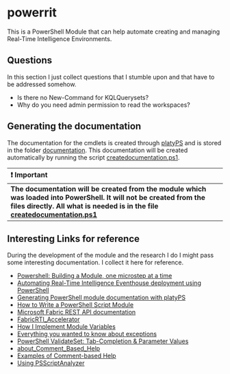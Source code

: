 # powerrit

This is a PowerShell Module that can help automate creating and managing Real-Time Intelligence Environments.

## Questions

In this section I just collect questions that I stumble upon and that have to be addressed somehow.

- Is there no New-Command for KQLQuerysets?
- Why do you need admin permission to read the workspaces?

## Generating the documentation

The documentation for the cmdlets is created through [platyPS](https://github.com/PowerShell/platyPS) and is stored in the folder [documentation](./documentation/). This documentation will be created automatically by running the script [createdocumentation.ps1](./helper/createdocumentation.ps1).

| :heavy_exclamation_mark: **Important**                                                                                                                                                                                                |
| :------------------------------------------------------------------------------------------------------------------------------------------------------------------------------------------------------------------------------------ |
| **The documentation will be created from the module which was loaded into PowerShell. It will not be created from the files directly. All what is needed is in the file [createdocumentation.ps1](./helper/createdocumentation.ps1)** |

## Interesting Links for reference

During the development of the module and the research I do I might pass some interesting documentation. I collect it here for reference.

- [Powershell: Building a Module, one microstep at a time](https://powershellexplained.com/2017-05-27-Powershell-module-building-basics/)
- [Automating Real-Time Intelligence Eventhouse deployment using PowerShell](https://blog.fabric.microsoft.com/en/blog/automating-real-time-intelligence-eventhouse-deployment-using-powershell?ft=04-2024:date)
- [Generating PowerShell module documentation with platyPS](https://mikefrobbins.com/2023/11/30/generating-powershell-module-documentation-with-platyps/)
- [How to Write a PowerShell Script Module](https://learn.microsoft.com/en-us/powershell/scripting/developer/module/how-to-write-a-powershell-script-module?view=powershell-7.4)
- [Microsoft Fabric REST API documentation](https://learn.microsoft.com/en-us/rest/api/fabric/articles/)
- [FabricRTI_Accelerator](https://github.com/SuryaTejJosyula/FabricRTI_Accelerator/tree/main)
- [How I Implement Module Variables](https://thedavecarroll.com/powershell/how-i-implement-module-variables/)
- [Everything you wanted to know about exceptions](https://learn.microsoft.com/en-us/powershell/scripting/learn/deep-dives/everything-about-exceptions?view=powershell-7.4)
- [PowerShell ValidateSet: Tab-Completion & Parameter Values](https://adamtheautomator.com/powershell-validateset/)
- [about_Comment_Based_Help](https://learn.microsoft.com/en-us/powershell/module/microsoft.powershell.core/about/about_comment_based_help?view=powershell-5.1)
- [Examples of Comment-based Help](https://learn.microsoft.com/en-us/powershell/scripting/developer/help/examples-of-comment-based-help?view=powershell-7.4)
- [Using PSScriptAnalyzer](https://learn.microsoft.com/en-us/powershell/utility-modules/psscriptanalyzer/using-scriptanalyzer?view=ps-modules)

